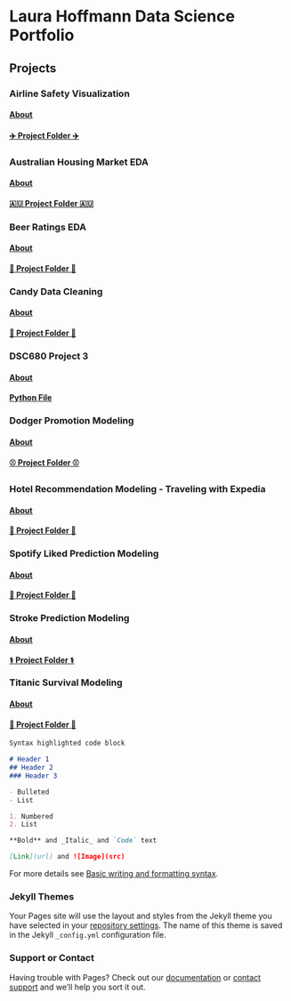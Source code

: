 # Laura Hoffmann Data Science Portfolio

## Projects

### Airline Safety Visualization
#### [About](https://github.com/LauraHoffmann-DataScience/Data-Science-Portfolio/blob/main/Airline%20Safety%20Visualization/README.md)
#### [✈️ Project Folder ✈️](https://github.com/LauraHoffmann-DataScience/Data-Science-Portfolio/tree/main/Airline%20Safety%20Visualization)

### Australian Housing Market EDA
#### [About](https://github.com/LauraHoffmann-DataScience/Data-Science-Portfolio/blob/main/Australian%20Housing%20Market%20EDA/README.md)
#### [🇦🇺 Project Folder 🇦🇺](https://github.com/LauraHoffmann-DataScience/Data-Science-Portfolio/tree/main/Australian%20Housing%20Market%20EDA)

### Beer Ratings EDA
#### [About](https://github.com/LauraHoffmann-DataScience/Data-Science-Portfolio/blob/main/Beer%20Rating%20EDA/README.md)
#### [🍻 Project Folder 🍻](https://github.com/LauraHoffmann-DataScience/Data-Science-Portfolio/tree/main/Beer%20Rating%20EDA)

### Candy Data Cleaning
#### [About](https://github.com/LauraHoffmann-DataScience/Data-Science-Portfolio/blob/main/Candy%20Data%20Cleaning/README.md)
#### [🍬 Project Folder 🍬](https://github.com/LauraHoffmann-DataScience/Data-Science-Portfolio/tree/main/Candy%20Data%20Cleaning)

### DSC680 Project 3
#### [About](https://github.com/LauraHoffmann-DataScience/Data-Science-Portfolio/blob/main/DSC680%20Project%203/README.md)
#### [Python File](https://github.com/LauraHoffmann-DataScience/Data-Science-Portfolio/tree/main/DSC680%20Project%203)

### Dodger Promotion Modeling
#### [About](https://github.com/LauraHoffmann-DataScience/Data-Science-Portfolio/blob/main/Dodger%20Promotion%20Modeling/README.md)
#### [⚾ Project Folder ⚾](https://github.com/LauraHoffmann-DataScience/Data-Science-Portfolio/tree/main/Dodger%20Promotion%20Modeling)

### Hotel Recommendation Modeling - Traveling with Expedia
#### [About](https://github.com/LauraHoffmann-DataScience/Data-Science-Portfolio/blob/main/Hotel%20Recommendation%20Modeling/README.md)
#### [🏩 Project Folder 🏩](https://github.com/LauraHoffmann-DataScience/Data-Science-Portfolio/tree/main/Hotel%20Recommendation%20Modeling)

### Spotify Liked Prediction Modeling
#### [About](https://github.com/LauraHoffmann-DataScience/Data-Science-Portfolio/blob/main/Spotify%20Like%20Prediction%20Modeling/README.md)
#### [:musical_score: Project Folder :musical_score:](https://github.com/LauraHoffmann-DataScience/Data-Science-Portfolio/tree/main/Spotify%20Like%20Prediction%20Modeling)

### Stroke Prediction Modeling
#### [About](https://github.com/LauraHoffmann-DataScience/Data-Science-Portfolio/blob/main/Stroke%20Prediction%20Modeling/README.md)
#### [⚕️ Project Folder ⚕️](https://github.com/LauraHoffmann-DataScience/Data-Science-Portfolio/tree/main/Stroke%20Prediction%20Modeling)

### Titanic Survival Modeling
#### [About](https://github.com/LauraHoffmann-DataScience/Data-Science-Portfolio/blob/main/Titanic%20Survival%20Modeling/README.md)
#### [🚢 Project Folder 🚢](https://github.com/LauraHoffmann-DataScience/Data-Science-Portfolio/tree/main/Titanic%20Survival%20Modeling)


```markdown
Syntax highlighted code block

# Header 1
## Header 2
### Header 3

- Bulleted
- List

1. Numbered
2. List

**Bold** and _Italic_ and `Code` text

[Link](url) and ![Image](src)
```

For more details see [Basic writing and formatting syntax](https://docs.github.com/en/github/writing-on-github/getting-started-with-writing-and-formatting-on-github/basic-writing-and-formatting-syntax).

### Jekyll Themes

Your Pages site will use the layout and styles from the Jekyll theme you have selected in your [repository settings](https://github.com/LauraHoffmann-DataScience/Data-Science-Portfolio/settings/pages). The name of this theme is saved in the Jekyll `_config.yml` configuration file.

### Support or Contact

Having trouble with Pages? Check out our [documentation](https://docs.github.com/categories/github-pages-basics/) or [contact support](https://support.github.com/contact) and we’ll help you sort it out.
